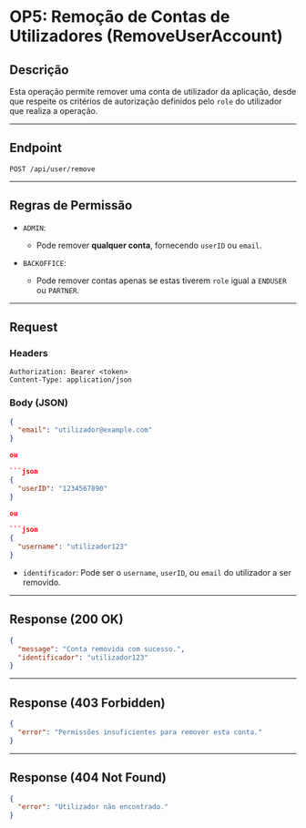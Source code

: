 # OP5: Remoção de Contas de Utilizadores (RemoveUserAccount)

## Descrição

Esta operação permite remover uma conta de utilizador da aplicação, desde que respeite os critérios de autorização definidos pelo `role` do utilizador que realiza a operação.

---

## Endpoint

```
POST /api/user/remove
```

---

## Regras de Permissão

- `ADMIN`:
  - Pode remover **qualquer conta**, fornecendo `userID` ou `email`.

- `BACKOFFICE`:
  - Pode remover contas apenas se estas tiverem `role` igual a `ENDUSER` ou `PARTNER`.

---

## Request

### Headers

```http
Authorization: Bearer <token>
Content-Type: application/json
```

### Body (JSON)

```json
{
  "email": "utilizador@example.com"
}

ou

```json
{
  "userID": "1234567890"
}

ou

```json
{
  "username": "utilizador123"
}
```

- `identificador`: Pode ser o `username`, `userID`, ou `email` do utilizador a ser removido.

---

## Response (200 OK)

```json
{
  "message": "Conta removida com sucesso.",
  "identificador": "utilizador123"
}
```

---

## Response (403 Forbidden)

```json
{
  "error": "Permissões insuficientes para remover esta conta."
}
```

---

## Response (404 Not Found)

```json
{
  "error": "Utilizador não encontrado."
}
```
